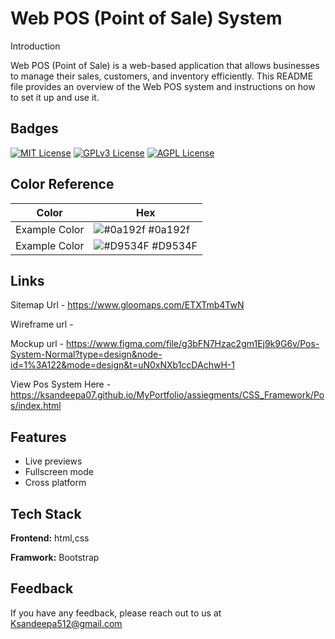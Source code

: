 
# Web POS (Point of Sale) System

Introduction

Web POS (Point of Sale) is a web-based application that allows businesses to manage their sales, customers, and inventory efficiently. This README file provides an overview of the Web POS system and instructions on how to set it up and use it.



## Badges


[![MIT License](https://img.shields.io/badge/License-MIT-green.svg)](https://choosealicense.com/licenses/mit/)
[![GPLv3 License](https://img.shields.io/badge/License-GPL%20v3-yellow.svg)](https://opensource.org/licenses/)
[![AGPL License](https://img.shields.io/badge/license-AGPL-blue.svg)](http://www.gnu.org/licenses/agpl-3.0)

## Color Reference

| Color             | Hex                                                                |
| ----------------- | ------------------------------------------------------------------ |
| Example Color | ![#0a192f](https://via.placeholder.com/10/0a192f?text=+) #0a192f |
| Example Color | ![#D9534F](https://via.placeholder.com/10/00b48a?text=+) #D9534F |



## Links

Sitemap Url     - https://www.gloomaps.com/ETXTmb4TwN

Wireframe url   - 

Mockup url      - https://www.figma.com/file/g3bFN7Hzac2gm1Ej9k9G6v/Pos-System-Normal?type=design&node-id=1%3A122&mode=design&t=uN0xNXb1ccDAchwH-1

View Pos System Here - https://ksandeepa07.github.io/MyPortfolio/assiegments/CSS_Framework/Pos/index.html


## Features

- Live previews
- Fullscreen mode
- Cross platform


## Tech Stack

**Frontend:** html,css

**Framwork:** Bootstrap


## Feedback

If you have any feedback, please reach out to us at Ksandeepa512@gmail.com

